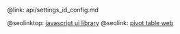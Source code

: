 @link: api/settings_id_config.md

@seolinktop: [javascript ui library](https://webix.com)
@seolink: [pivot table web](https://webix.com/pivot/)